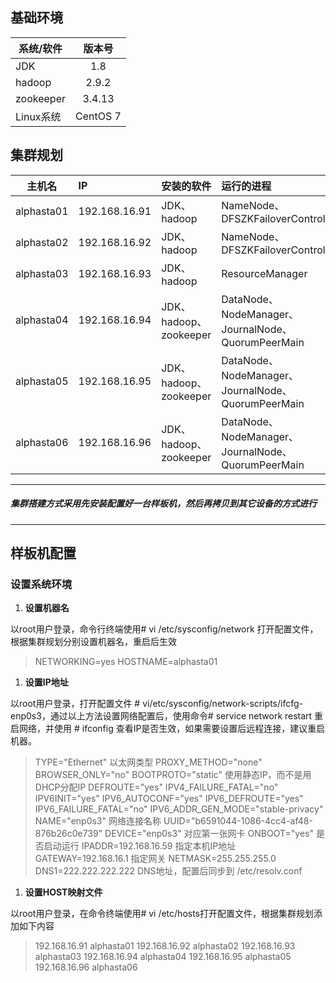 ## 基础环境

系统/软件 | 版本号
-|:-:
JDK | 1.8 
hadoop | 2.9.2
zookeeper | 3.4.13
Linux系统 | CentOS 7

## 集群规划

主机名|IP |安装的软件|运行的进程
-|:-|:-|:-
alphasta01|192.168.16.91|JDK、hadoop|NameNode、DFSZKFailoverController
alphasta02|192.168.16.92|JDK、hadoop|NameNode、DFSZKFailoverController
alphasta03|192.168.16.93|JDK、hadoop|ResourceManager
alphasta04|192.168.16.94|JDK、hadoop、zookeeper|DataNode、NodeManager、JournalNode、QuorumPeerMain
alphasta05|192.168.16.95|JDK、hadoop、zookeeper|DataNode、NodeManager、JournalNode、QuorumPeerMain
alphasta06|192.168.16.96|JDK、hadoop、zookeeper|DataNode、NodeManager、JournalNode、QuorumPeerMain

***
##### 集群搭建方式采用先安装配置好一台样板机，然后再拷贝到其它设备的方式进行
*** 

## 样板机配置

### 设置系统环境

1.   **设置机器名**

   以root用户登录，命令行终端使用# vi /etc/sysconfig/network 打开配置文件，根据集群规划分别设置机器名，重启后生效

>   NETWORKING=yes
>   HOSTNAME=alphasta01

1.   **设置IP地址**

   以root用户登录，打开配置文件 # vi/etc/sysconfig/network-scripts/ifcfg-enp0s3，通过以上方法设置网络配置后，使用命令# service network restart 重启网络，并使用 # ifconfig 查看IP是否生效，如果需要设置后远程连接，建议重启机器。

>    TYPE="Ethernet"                                       以太网类型
>    PROXY_METHOD="none"
>    BROWSER_ONLY="no"
>    BOOTPROTO="static"                              使用静态IP，而不是用DHCP分配IP
>    DEFROUTE="yes"
>    IPV4_FAILURE_FATAL="no"
>    IPV6INIT="yes"
>    IPV6_AUTOCONF="yes"
>    IPV6_DEFROUTE="yes"
>    IPV6_FAILURE_FATAL="no"
>    IPV6_ADDR_GEN_MODE="stable-privacy"
>    NAME="enp0s3"                                    网络连接名称
>    UUID="b6591044-1086-4cc4-af48-876b26c0e739"
>    DEVICE="enp0s3"                                  对应第一张网卡
>    ONBOOT="yes"                                     是否启动运行
>    IPADDR=192.168.16.59                             指定本机IP地址
>    GATEWAY=192.168.16.1                             指定网关
>    NETMASK=255.255.255.0                            
>    DNS1=222.222.222.222                             DNS地址，配置后同步到 /etc/resolv.conf

1.  **设置HOST映射文件**

   以root用户登录，在命令终端使用# vi /etc/hosts打开配置文件，根据集群规划添加如下内容
   
 > 192.168.16.91     alphasta01
 > 192.168.16.92     alphasta02
 > 192.168.16.93     alphasta03
 > 192.168.16.94     alphasta04
 > 192.168.16.95     alphasta05 
 > 192.168.16.96     alphasta06 
